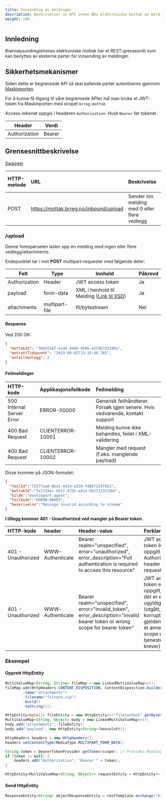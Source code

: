 ```yaml
---
title: Innsending av meldinger
description: Beskrivelser av API innen BRs elektroniske mottak av meldinger
weight: 100
---
```


## Innledning

Brønnøysundregistrenes elektroniske mottak har et REST-grensesnitt som kan benyttes av eksterne parter for innsending av meldinger.

## Sikkerhetsmekanismer

Siden dette er begrensede API så skal kallende parter autentiseres gjennom [Maskinporten](https://docs.digdir.no/maskinporten_overordnet.html).

For å kunne få tilgang til våre begrensede APIer må man bruke et JWT-token fra Maskinporten med scopet `brreg:mottak`

Access-tokenet oppgis i headeren `Authorization`. 
Husk `Bearer` før tokenet.

| Header        | Verdi                       |
|---------------|-----------------------------|
| Authorization | Bearer <maskinporten-token> |

## Grensesnittbeskrivelse

[Swagger](https://mottak.brreg.no/inbound/swagger-ui/index.html)

| HTTP-metode | URL                                                   | Beskrivelse                                  | Sikret med jwt |
|:------------|:------------------------------------------------------|:---------------------------------------------|:---------------|
| POST        | https://mottak.brreg.no/inbound/upload                | Sender inn melding med 0 eller flere vedlegg | JA             |

### /upload

Denne forespørselen laster opp en melding med ingen eller flere vedlegg/attachments.

Endepunktet tar i mot **POST** multipart-requester med følgende deler:

| Felt          | Type           | Innhold                                                                                   | Påkrevd |
|---------------|----------------|-------------------------------------------------------------------------------------------|---------|
| Authorization | Header         | JWT access token                                                                          | Ja      |
| payload       | form-data      | XML i henhold til Melding ([Link til XSD](http://schema.brreg.no/postmottak/melding.xsd)) | Ja      |
| attachments   | multipart-file | fil/bytestream                                                                            | Nei     |

#### Response

Ved 200 OK:

```json
{
  "mottakId": "36b5516f-ecd4-4948-9586-42f4b7d3198a",
  "mottattTidspunkt": "2019-09-02T13:18:40.785",
  "antallVedlegg": 2
}
```

#### Feilmeldinger

| HTTP-kode                 | Applikasjonsfeilkode | Feilmelding                                                                   |
|:--------------------------|:---------------------|:------------------------------------------------------------------------------|
| 500 Internal Server Error | ERROR-00000          | Generisk feilhåndterer. Forsøk igjen senere. Hvis vedvarende, kontakt support |
| 400 Bad Request           | CLIENTERROR-10001    | Melding kunne ikke behandles, feilet i XML-validering                         |
| 400 Bad Request           | CLIENTERROR-10002    | Mangler med request (f.eks. manglende payload)                                |

Disse kommer på JSON-formatet:

```json
{
  "feilId":"72577aa8-0ba1-4424-a310-fd9671547953",
  "mottakId":"fe7234ec-b51f-47d1-a414-5b17123118b3",
  "kilde":"maskinport-agent",
  "feilkode":"ERROR-00003",
  "beskrivelse":"Message invalid according to schema"
}
```

**I tillegg kommer 401 - Unauthorized ved mangler på Bearer token.**

| HTTP-kode          | header           | Header-value                                                                                                                  | Forklaring                                                                                                                      |
|:-------------------|:-----------------|:------------------------------------------------------------------------------------------------------------------------------|:--------------------------------------------------------------------------------------------------------------------------------|
| 401 - Unauthorized | WWW-Authenticate | Bearer realm="unspecified", error="unauthorized", error_description="Full authentication is required to access this resource" | JWT access token ikke oppgitt i Authorization header i request.                                                                 |
| 401 - Unauthorized | WWW-Authenticate | Bearer realm="unspecified", error="invalid_token", error_description="invalid bearer token or wrong scope for bearer token"   | JWT access token er oppgitt, men det er enten ugyldig (utgått, korrupt eller gjeldende for et annet scope en tjenesten krever). |

### Eksempel 

#### Opprett HttpEntity

```java
MultiValueMap<String, String> fileMap = new LinkedMultiValueMap<>();
fileMap.add(HttpHeaders.CONTENT_DISPOSITION, ContentDisposition.builder("form-data")
        .name("attachments")
        .filename("filnavn.zip")
        .build()
        .toString());

HttpEntity<byte[]> fileEntity = new HttpEntity<>("filecontent".getBytes(), fileMap);
MultiValueMap<String, Object> body = new LinkedMultiValueMap<>();
body.add("attachments", fileEntity);
body.add("payload", new HttpEntity<String>(konvolutt));

HttpHeaders headers = new HttpHeaders();
headers.setContentType(MediaType.MULTIPART_FORM_DATA);

String token = bearerTokenProvider.getToken(scope); // Provides Maskinporten-token with correct scope
if (token != null) {
    headers.add("Authorization", "Bearer " + token);
}

HttpEntity<MultiValueMap<String, Object>> requestEntity = HttpEntity<>(body, headers);
```

#### Send HttpEntity

```java
ResponseEntity<String> objectResponseEntity = restTemplate.exchange("https://mottak.brreg.no/inbound/upload", HttpMethod.POST, requestEntity, String.class);
```

